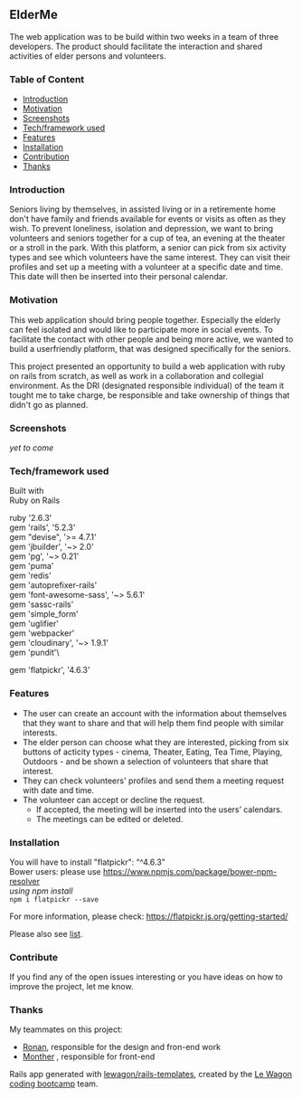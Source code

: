 ## ElderMe
The web application was to be build within two weeks in a team of three developers. The product should facilitate the interaction and shared activities of elder persons and volunteers.

### Table of Content
* [Introduction](#Introduction)
* [Motivation](#Motivation)
* [Screenshots](#Screenshots)
* [Tech/framework used](#Tech/framework_used)
* [Features](#Features)
* [Installation](#Installation)
* [Contribution](#Contribution)
* [Thanks](#Thanks)


### Introduction
Seniors living by themselves, in assisted living or in a retiremente home don't have family and friends available for events or visits as often as they wish. To prevent loneliness, isolation and depression, we want to bring volunteers and seniors together for a cup of tea, an evening at the theater or a stroll in the park. With this platform, a senior can pick from six activity types and see which volunteers have the same interest. They can visit their profiles and set up a meeting with a volunteer at a specific date and time. This date will then be inserted into their personal calendar.


### Motivation
This web application should bring people together. Especially the elderly can feel isolated and would like to participate more in social events. To facilitate the contact with other people and being more active, we wanted to build a userfriendly platform, that was designed specifically for the seniors.

This project presented an opportunity to build a web application with ruby on rails from scratch, as well as work in a collaboration and collegial environment. As the DRI (designated responsible individual) of the team it tought me to take charge, be responsible and take ownership of things that didn't go as planned.


### Screenshots
_yet to come_


### Tech/framework used
Built with\
Ruby on Rails

ruby '2.6.3'\
gem 'rails', '5.2.3'\
gem "devise", '>= 4.7.1'\
gem 'jbuilder', '~> 2.0'\
gem 'pg', '~> 0.21'\
gem 'puma'\
gem 'redis'\
gem 'autoprefixer-rails'\
gem 'font-awesome-sass', '~> 5.6.1'\
gem 'sassc-rails'\
gem 'simple_form'\
gem 'uglifier'\
gem 'webpacker'\
gem 'cloudinary', '~> 1.9.1'\
gem 'pundit'\
<!-- gem 'simple_calendar', '~> 2.0'\ -->
gem 'flatpickr', '4.6.3'


### Features
* The user can create an account with the information about themselves that they want to share and that will help them find people with similar interests.
* The elder person can choose what they are interested, picking from six buttons of acticity types - cinema, Theater, Eating, Tea Time, Playing, Outdoors - and be shown a selection of volunteers that share that interest.
* They can check volunteers' profiles and send them a meeting request with date and time.
* The volunteer can accept or decline the request.
  * If accepted, the meeting will be inserted into the users’ calendars.
  * The meetings can be edited or deleted.


### Installation
You will have to install
"flatpickr": “^4.6.3"\
Bower users: please use https://www.npmjs.com/package/bower-npm-resolver \
_using npm install_\
`npm i flatpickr --save`

For more information, please check:  https://flatpickr.js.org/getting-started/

Please also see [list](#Tech/framework_used).

### Contribute
If you find any of the open issues interesting or you have ideas on how to improve the project, let me know.


### Thanks
My teammates on this project:
* [Ronan](https://github.com/Holdenro), responsible for the design and fron-end work
* [Monther](https://github.com/M-algbawi) , responsible for front-end






Rails app generated with [lewagon/rails-templates](https://github.com/lewagon/rails-templates), created by the [Le Wagon coding bootcamp](https://www.lewagon.com) team.
